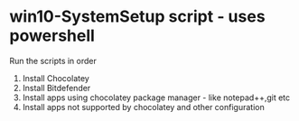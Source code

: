 # win10-SystemSetup script - uses powershell

Run the scripts in order
1. Install Chocolatey
2. Install Bitdefender
3. Install apps using chocolatey package manager - like notepad++,git etc
4. Install apps not supported by chocolatey and other configuration